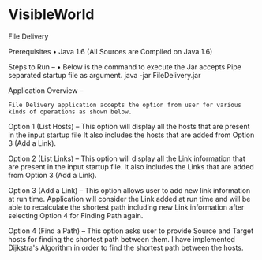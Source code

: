 # VisibleWorld

File Delivery


Prerequisites 
•	Java 1.6 (All Sources are Compiled on Java 1.6)

Steps to Run – 
•	Below is the command to execute the Jar accepts Pipe separated startup file as argument.
  java -jar FileDelivery.jar <PATH-TO-STARTUP-FILE>
  
Application Overview – 

 	File Delivery application accepts the option from user for various kinds of operations as shown below.


 
Option 1 (List Hosts) – 
 	This option will display all the hosts that are present in the input startup file
 	It also includes the hosts that are added from Option 3 (Add a Link).

Option 2 (List Links) – 
 	This option will display all the Link information that are present in the input startup file.
 	It also includes the Links that are added from Option 3 (Add a Link).

Option 3 (Add a Link) –
 	This option allows user to add new link information at run time.
 	Application will consider the Link added at run time and will be able to recalculate the shortest path including new Link information after selecting Option 4 for Finding Path again.

Option 4 (Find a Path) –
 	This option asks user to provide Source and Target hosts for finding the shortest path between them. 
 	I have implemented Dijkstra's Algorithm in order to find the shortest path between the hosts.

